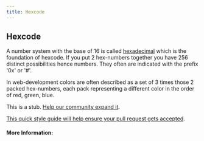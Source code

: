 ```yaml
---
title: Hexcode
---
```

## Hexcode

A number system with the base of 16 is called <a href='https://en.wikipedia.org/wiki/Hexadecimal' target='_blank' rel='nofollow'>hexadecimal</a> which is the foundation of hexcode. If you put 2 hex-numbers together you have 256 distinct possibilities hence numbers. They often are indicated with the prefix '0x' or '#'. 

In web-development colors are often described as a set of 3 times those 2 packed hex-numbers, each pack representing a different color in the order of red, green, blue. 



This is a stub. <a href='https://github.com/freecodecamp/guides/tree/master/src/pages/computer-science/hexcode/index.md' target='_blank' rel='nofollow'>Help our community expand it</a>.

<a href='https://github.com/freecodecamp/guides/blob/master/README.md' target='_blank' rel='nofollow'>This quick style guide will help ensure your pull request gets accepted</a>.

<!-- The article goes here, in GitHub-flavored Markdown. Feel free to add YouTube videos, images, and CodePen/JSBin embeds  -->

#### More Information:
<!-- Please add any articles you think might be helpful to read before writing the article -->


